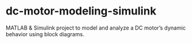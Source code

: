 # dc-motor-modeling-simulink
MATLAB &amp; Simulink project to model and analyze a DC motor’s dynamic behavior using block diagrams.
